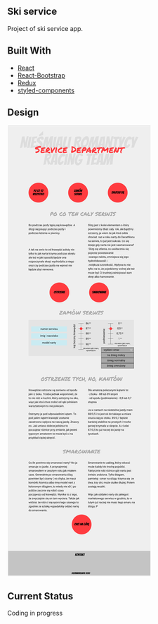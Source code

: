 ## Ski service

Project of ski service app.

## Built With

- [React](https://reactjs.org/)
- [React-Bootstrap](https://react-bootstrap.github.io/)
- [Redux](https://redux.js.org/)
- [styled-components](https://styled-components.com/)

## Design

<img src="https://github.com/dziobakwszafie/ski-service/blob/master/design.PNG" />

## Current Status

Coding in progress
